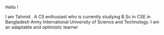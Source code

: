 Hello !

I am Tahmid . A CS enthusiast  who is currently studying  B.Sc in CSE in Bangladesh Army International University of Science and Technology. I am an adaptable and optimistic learner   
